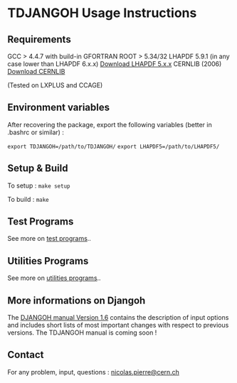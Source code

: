 # TDJANGOH Usage Instructions


## Requirements

GCC > 4.4.7 with build-in GFORTRAN
ROOT > 5.34/32
LHAPDF 5.9.1 (in any case lower than LHAPDF 6.x.x) [Download LHAPDF 5.x.x](https://www.hepforge.org/downloads/lhapdf)
CERNLIB (2006) [Download CERNLIB](http://cernlib.web.cern.ch/cernlib/version.html)

(Tested on LXPLUS and CCAGE)


## Environment variables

After recovering the package, export the following variables (better in .bashrc or similar) :

  `export TDJANGOH=/path/to/TDJANGOH/`
  `export LHAPDF5=/path/to/LHAPDF5/`

## Setup & Build

To setup :
  `make setup`

To build :
  `make`

## Test Programs

See more on [test programs](test/TESTPROGRAMS.md)..

## Utilities Programs

See more on [utilities programs](utils/UTILSPROGRAMS.md)..

## More informations on Djangoh

The [DJANGOH manual Version 1.6](http://wwwthep.physik.uni-mainz.de/~hspiesb/djangoh/djangoh_m.4.6.6.ps.gz) contains the description of input options and includes short lists of most important changes with respect to previous versions.
The TDJANGOH manual is coming soon !


## Contact

For any problem, input, questions : nicolas.pierre@cern.ch
